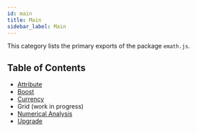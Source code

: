 ```yaml
---
id: main
title: Main
sidebar_label: Main
---
```


This category lists the primary exports of the package `emath.js`.

## Table of Contents

- [Attribute](./attribute)
- [Boost](./boost)
- [Currency](./currency)
- Grid (work in progress)
- [Numerical Analysis](./numerical-analysis)
- [Upgrade](./upgrade)
